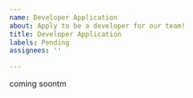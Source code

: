 ```yaml
---
name: Developer Application
about: Apply to be a developer for our team!
title: Developer Application
labels: Pending
assignees: ''

---
```


coming soontm
